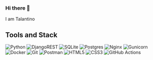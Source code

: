 ### Hi there 👋
I am Talantino


## Tools and Stack

![Python](URL_to_image/python.png "Python") ![DjangoREST](URL_to_image/djangorest.png "Django REST Framework") ![SQLite](URL_to_image/sqlite.png "SQLite") ![Postgres](URL_to_image/postgres.png "Postgres") ![Nginx](URL_to_image/nginx.png "Nginx") ![Gunicorn](URL_to_image/gunicorn.png "Gunicorn") ![Docker](URL_to_image/docker.png "Docker") ![Git](URL_to_image/git.png "Git") ![Postman](URL_to_image/postman.png "Postman") ![HTML5](URL_to_image/html5.png "HTML5") ![CSS3](URL_to_image/css3.png "CSS3") ![GitHub Actions](URL_to_image/githubactions.png "GitHub Actions")
